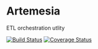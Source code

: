 # Artemesia
ETL orchestration utlity

[![Build Status](https://travis-ci.org/mig-foxbat/ultron.svg?branch=master)](https://travis-ci.org/mig-foxbat/ultron)
[![Coverage Status](https://coveralls.io/repos/github/mig-foxbat/ultron/badge.svg?branch=master)](https://coveralls.io/github/mig-foxbat/ultron?branch=master)


